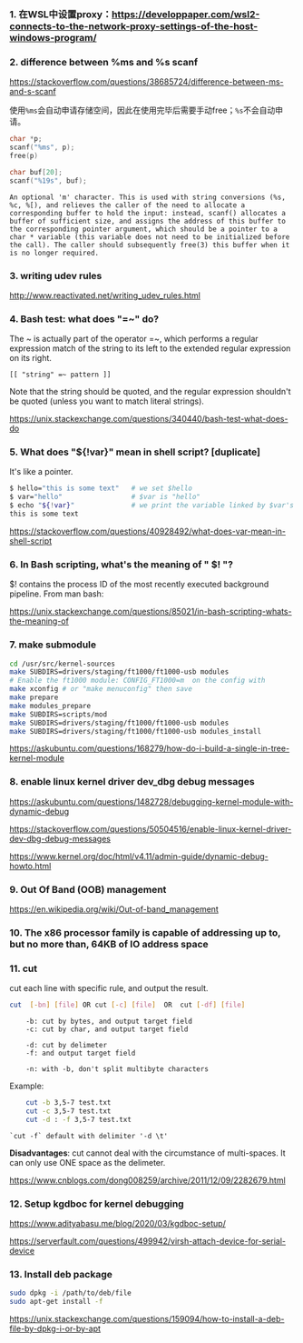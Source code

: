 ### 1. 在WSL中设置proxy：https://developpaper.com/wsl2-connects-to-the-network-proxy-settings-of-the-host-windows-program/

### 2. difference between %ms and %s scanf

https://stackoverflow.com/questions/38685724/difference-between-ms-and-s-scanf

使用`%ms`会自动申请存储空间，因此在使用完毕后需要手动free；`%s`不会自动申请。

```c
char *p;
scanf("%ms", p);
free(p)

char buf[20];
scanf("%19s", buf);
```

    An optional 'm' character. This is used with string conversions (%s, %c, %[), and relieves the caller of the need to allocate a corresponding buffer to hold the input: instead, scanf() allocates a buffer of sufficient size, and assigns the address of this buffer to the corresponding pointer argument, which should be a pointer to a char * variable (this variable does not need to be initialized before the call). The caller should subsequently free(3) this buffer when it is no longer required.

### 3. writing udev rules

http://www.reactivated.net/writing_udev_rules.html

### 4. Bash test: what does "=~" do?

The ~ is actually part of the operator =~, which performs a regular expression match of the string to its left to the extended regular expression on its right.

    [[ "string" =~ pattern ]]

Note that the string should be quoted, and the regular expression shouldn't be quoted (unless you want to match literal strings).


https://unix.stackexchange.com/questions/340440/bash-test-what-does-do

### 5. What does "${!var}" mean in shell script? [duplicate]

It's like a pointer.
```bash
$ hello="this is some text"   # we set $hello
$ var="hello"                 # $var is "hello"
$ echo "${!var}"              # we print the variable linked by $var's content
this is some text
```

https://stackoverflow.com/questions/40928492/what-does-var-mean-in-shell-script


### 6. In Bash scripting, what's the meaning of " $! "?

$! contains the process ID of the most recently executed background pipeline. From man bash:

https://unix.stackexchange.com/questions/85021/in-bash-scripting-whats-the-meaning-of


### 7. make submodule

```bash
cd /usr/src/kernel-sources
make SUBDIRS=drivers/staging/ft1000/ft1000-usb modules
# Enable the ft1000 module: CONFIG_FT1000=m  on the config with 
make xconfig # or "make menuconfig" then save
make prepare
make modules_prepare
make SUBDIRS=scripts/mod
make SUBDIRS=drivers/staging/ft1000/ft1000-usb modules
make SUBDIRS=drivers/staging/ft1000/ft1000-usb modules_install
```
https://askubuntu.com/questions/168279/how-do-i-build-a-single-in-tree-kernel-module


### 8. enable linux kernel driver dev_dbg debug messages

https://askubuntu.com/questions/1482728/debugging-kernel-module-with-dynamic-debug

https://stackoverflow.com/questions/50504516/enable-linux-kernel-driver-dev-dbg-debug-messages

https://www.kernel.org/doc/html/v4.11/admin-guide/dynamic-debug-howto.html

### 9. Out Of Band (OOB) management

https://en.wikipedia.org/wiki/Out-of-band_management


### 10. The x86 processor family is capable of addressing up to, but no more than, 64KB of IO address space

### 11. cut

cut each line with specific rule, and output the result.
```bash
cut  [-bn] [file] OR cut [-c] [file]  OR  cut [-df] [file]
```

```
    -b: cut by bytes, and output target field
    -c: cut by char, and output target field

    -d: cut by delimeter
    -f: and output target field

    -n: with -b, don't split multibyte characters
```
Example:
```bash
    cut -b 3,5-7 test.txt
    cut -c 3,5-7 test.txt
    cut -d : -f 3,5-7 test.txt
```

    `cut -f` default with delimiter '-d \t'

**Disadvantages**:
cut cannot deal with the circumstance of multi-spaces. It can only use ONE space as the delimeter.

https://www.cnblogs.com/dong008259/archive/2011/12/09/2282679.html

### 12. Setup kgdboc for kernel debugging

https://www.adityabasu.me/blog/2020/03/kgdboc-setup/

https://serverfault.com/questions/499942/virsh-attach-device-for-serial-device

### 13. Install deb package

```bash
sudo dpkg -i /path/to/deb/file
sudo apt-get install -f
```
https://unix.stackexchange.com/questions/159094/how-to-install-a-deb-file-by-dpkg-i-or-by-apt